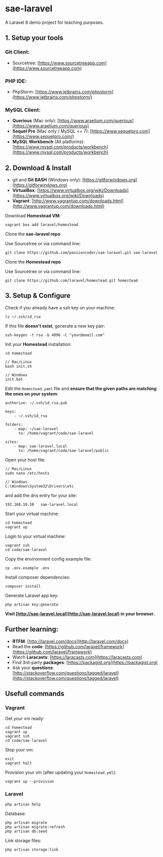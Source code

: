 # sae-laravel

A Laravel 8 demo project for teaching purposes. 

## 1. Setup your tools

### Git Client:

- Sourcetree: [https://www.sourcetreeapp.com](https://www.sourcetreeapp.com)

### PHP IDE:

- PhpStorm: [https://www.jetbrains.com/phpstorm](https://www.jetbrains.com/phpstorm/) 

### MySQL Client:

- __Querious__ (Mac only): [https://www.araelium.com/querious](https://www.araelium.com/querious)
- __Sequel Pro__ (Mac only / MySQL <= 7): [https://www.sequelpro.com](https://www.sequelpro.com/)
- __MySQL Workbench__ (All platforms): [https://www.mysql.com/products/workbench](https://www.mysql.com/products/workbench)

## 2. Download & Install

- git and __Git BASH__ (Windows only): [https://gitforwindows.org](https://gitforwindows.org)
- __VirtualBox__: [https://www.virtualbox.org/wiki/Downloads](https://www.virtualbox.org/wiki/Downloads)
- __Vagrant__: [http://www.vagrantup.com/downloads.html](http://www.vagrantup.com/downloads.html)

Download __Homestead VM__:

	vagrant box add laravel/homestead

Clone the __sae-laravel repo__

Use Sourcetree or via command line:
	
	git clone https://github.com/passioncoder/sae-laravel.git sae-laravel
	
Clone the __Homestead repo__

Use Sourcetree or via command line:

	git clone https://github.com/laravel/homestead.git homestead


## 3. Setup & Configure

Check if you already have a ssh key on your machine:

    ls ~/.ssh/id_rsa

If this file **doesn't exist**, generate a new key pair:

    ssh-keygen -t rsa -b 4096 -C "your@email.com"

Init your __Homestead__ installation:

	cd homestead

	// Mac/Linux
	bash init.sh

	// Windows
	init.bat

Edit the `Homestead.yaml` file and __ensure that the given paths are matching the ones on your system__:

	authorize: ~/.ssh/id_rsa.pub

	keys:
	    - ~/.ssh/id_rsa

	folders:
	    - map: ~/sae-laravel
	      to: /home/vagrant/code/sae-laravel

	sites:
	    - map: sae-laravel.local
	      to: /home/vagrant/code/sae-laravel/public

Open your host file:

	// Mac/Linux
	sudo nano /etc/hosts

	// Windows
	C:\Windows\System32\Drivers\etc

and add the dns entry for your site:

	192.168.10.10   sae-laravel.local

Start your virtual machine:
	
	cd homestead
	vagrant up

Login to your virtual machine:

	vagrant ssh
	cd code/sae-laravel

Copy the environment config example file:
	
	cp .env.example .env

Install composer dependencies:
	
	composer install

Generate Laravel app key:

	php artisan key:generate

__Visit [http://sae-laravel.local](http://sae-laravel.local) in your browser.__


## Further learning:

- __RTFM__: [http://laravel.com/docs](http://laravel.com/docs)
- Read the __code__: [https://github.com/laravel/framework](https://github.com/laravel/framework)
- Watch __Laracasts__: [https://laracasts.com](https://laracasts.com)
- Find 3rd-party __packages__: [https://packagist.org](https://packagist.org)
- Ask your __questions__: [http://stackoverflow.com/questions/tagged/laravel](http://stackoverflow.com/questions/tagged/laravel)

## Usefull commands

### Vagrant

Get your vm ready:

    cd homestead
    vagrant up
    vagrant ssh
    cd code/sae-laravel 
    
Stop your vm:

    exit
    vagrant halt
    
Provision your vm (after updating your `Homestead.yml`):

    vagrant up --provision

### Laravel

	php artisan help
    
Database:

    php artisan migrate
    php artisan migrate:refresh
    php artisan db:seed

Link storage files:

    php artisan storage:link
